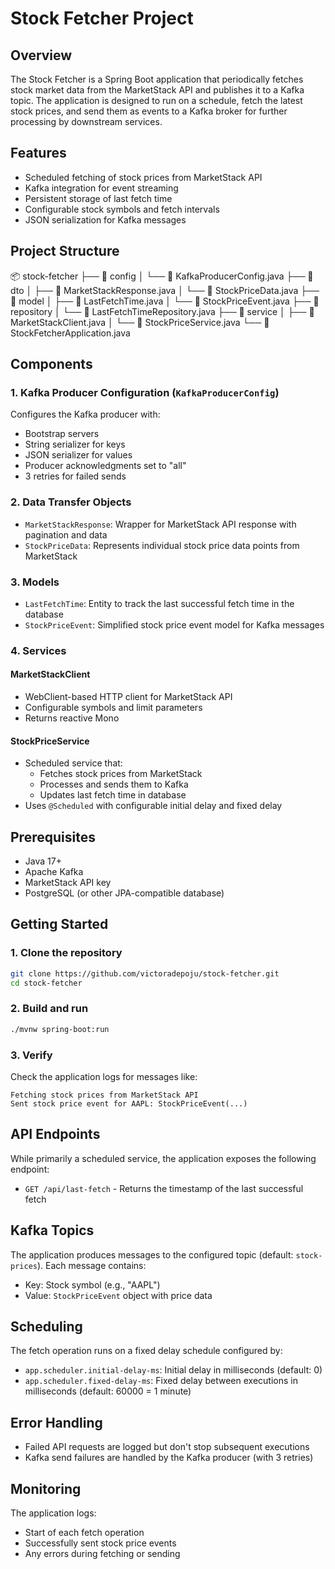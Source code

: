 # Stock Fetcher Project

## Overview
The Stock Fetcher is a Spring Boot application that periodically fetches stock market data from the MarketStack API and publishes it to a Kafka topic. The application is designed to run on a schedule, fetch the latest stock prices, and send them as events to a Kafka broker for further processing by downstream services.

## Features
- Scheduled fetching of stock prices from MarketStack API
- Kafka integration for event streaming
- Persistent storage of last fetch time
- Configurable stock symbols and fetch intervals
- JSON serialization for Kafka messages

## Project Structure

📦 stock-fetcher
├── 📂 config
│   └── 📄 KafkaProducerConfig.java
├── 📂 dto
│   ├── 📄 MarketStackResponse.java
│   └── 📄 StockPriceData.java
├── 📂 model
│   ├── 📄 LastFetchTime.java
│   └── 📄 StockPriceEvent.java
├── 📂 repository
│   └── 📄 LastFetchTimeRepository.java
├── 📂 service
│   ├── 📄 MarketStackClient.java
│   └── 📄 StockPriceService.java
└── 📄 StockFetcherApplication.java



## Components

### 1. Kafka Producer Configuration (`KafkaProducerConfig`)
Configures the Kafka producer with:
- Bootstrap servers
- String serializer for keys
- JSON serializer for values
- Producer acknowledgments set to "all"
- 3 retries for failed sends

### 2. Data Transfer Objects
- `MarketStackResponse`: Wrapper for MarketStack API response with pagination and data
- `StockPriceData`: Represents individual stock price data points from MarketStack

### 3. Models
- `LastFetchTime`: Entity to track the last successful fetch time in the database
- `StockPriceEvent`: Simplified stock price event model for Kafka messages

### 4. Services
#### MarketStackClient
- WebClient-based HTTP client for MarketStack API
- Configurable symbols and limit parameters
- Returns reactive Mono<MarketStackResponse>

#### StockPriceService
- Scheduled service that:
  - Fetches stock prices from MarketStack
  - Processes and sends them to Kafka
  - Updates last fetch time in database
- Uses `@Scheduled` with configurable initial delay and fixed delay

## Prerequisites
- Java 17+
- Apache Kafka
- MarketStack API key
- PostgreSQL (or other JPA-compatible database)

## Getting Started

### 1. Clone the repository
```bash
git clone https://github.com/victoradepoju/stock-fetcher.git
cd stock-fetcher
```

### 2. Build and run
```bash
./mvnw spring-boot:run
```

### 3. Verify
Check the application logs for messages like:
```
Fetching stock prices from MarketStack API
Sent stock price event for AAPL: StockPriceEvent(...)
```

## API Endpoints
While primarily a scheduled service, the application exposes the following endpoint:

- `GET /api/last-fetch` - Returns the timestamp of the last successful fetch

## Kafka Topics
The application produces messages to the configured topic (default: `stock-prices`). Each message contains:
- Key: Stock symbol (e.g., "AAPL")
- Value: `StockPriceEvent` object with price data

## Scheduling
The fetch operation runs on a fixed delay schedule configured by:
- `app.scheduler.initial-delay-ms`: Initial delay in milliseconds (default: 0)
- `app.scheduler.fixed-delay-ms`: Fixed delay between executions in milliseconds (default: 60000 = 1 minute)

## Error Handling
- Failed API requests are logged but don't stop subsequent executions
- Kafka send failures are handled by the Kafka producer (with 3 retries)

## Monitoring
The application logs:
- Start of each fetch operation
- Successfully sent stock price events
- Any errors during fetching or sending
